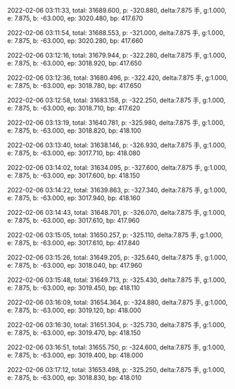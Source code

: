 2022-02-06 03:11:33, total: 31689.600, p: -320.880, delta:7.875 手, g:1.000, e: 7.875, b: -63.000, ep: 3020.480, bp: 417.670

2022-02-06 03:11:54, total: 31688.553, p: -321.000, delta:7.875 手, g:1.000, e: 7.875, b: -63.000, ep: 3020.280, bp: 417.660

2022-02-06 03:12:16, total: 31679.944, p: -322.280, delta:7.875 手, g:1.000, e: 7.875, b: -63.000, ep: 3018.920, bp: 417.650

2022-02-06 03:12:36, total: 31680.496, p: -322.420, delta:7.875 手, g:1.000, e: 7.875, b: -63.000, ep: 3018.780, bp: 417.650

2022-02-06 03:12:58, total: 31683.158, p: -322.250, delta:7.875 手, g:1.000, e: 7.875, b: -63.000, ep: 3018.710, bp: 417.620

2022-02-06 03:13:19, total: 31640.781, p: -325.980, delta:7.875 手, g:1.000, e: 7.875, b: -63.000, ep: 3018.820, bp: 418.100

2022-02-06 03:13:40, total: 31638.146, p: -326.930, delta:7.875 手, g:1.000, e: 7.875, b: -63.000, ep: 3017.710, bp: 418.080

2022-02-06 03:14:02, total: 31634.095, p: -327.600, delta:7.875 手, g:1.000, e: 7.875, b: -63.000, ep: 3017.600, bp: 418.150

2022-02-06 03:14:22, total: 31639.863, p: -327.340, delta:7.875 手, g:1.000, e: 7.875, b: -63.000, ep: 3017.940, bp: 418.160

2022-02-06 03:14:43, total: 31648.701, p: -326.070, delta:7.875 手, g:1.000, e: 7.875, b: -63.000, ep: 3017.610, bp: 417.960

2022-02-06 03:15:05, total: 31650.257, p: -325.110, delta:7.875 手, g:1.000, e: 7.875, b: -63.000, ep: 3017.610, bp: 417.840

2022-02-06 03:15:26, total: 31649.205, p: -325.640, delta:7.875 手, g:1.000, e: 7.875, b: -63.000, ep: 3018.040, bp: 417.960

2022-02-06 03:15:48, total: 31649.713, p: -325.430, delta:7.875 手, g:1.000, e: 7.875, b: -63.000, ep: 3019.450, bp: 418.110

2022-02-06 03:16:09, total: 31654.364, p: -324.880, delta:7.875 手, g:1.000, e: 7.875, b: -63.000, ep: 3019.120, bp: 418.000

2022-02-06 03:16:30, total: 31651.304, p: -325.730, delta:7.875 手, g:1.000, e: 7.875, b: -63.000, ep: 3019.470, bp: 418.150

2022-02-06 03:16:51, total: 31655.750, p: -324.600, delta:7.875 手, g:1.000, e: 7.875, b: -63.000, ep: 3019.400, bp: 418.000

2022-02-06 03:17:12, total: 31653.498, p: -325.250, delta:7.875 手, g:1.000, e: 7.875, b: -63.000, ep: 3018.830, bp: 418.010